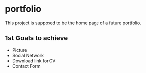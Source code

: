 # portfolio
This project is supposed to be the home page of a future portfolio.

## 1st Goals to achieve
- Picture
- Social Network
- Download link for CV
- Contact Form